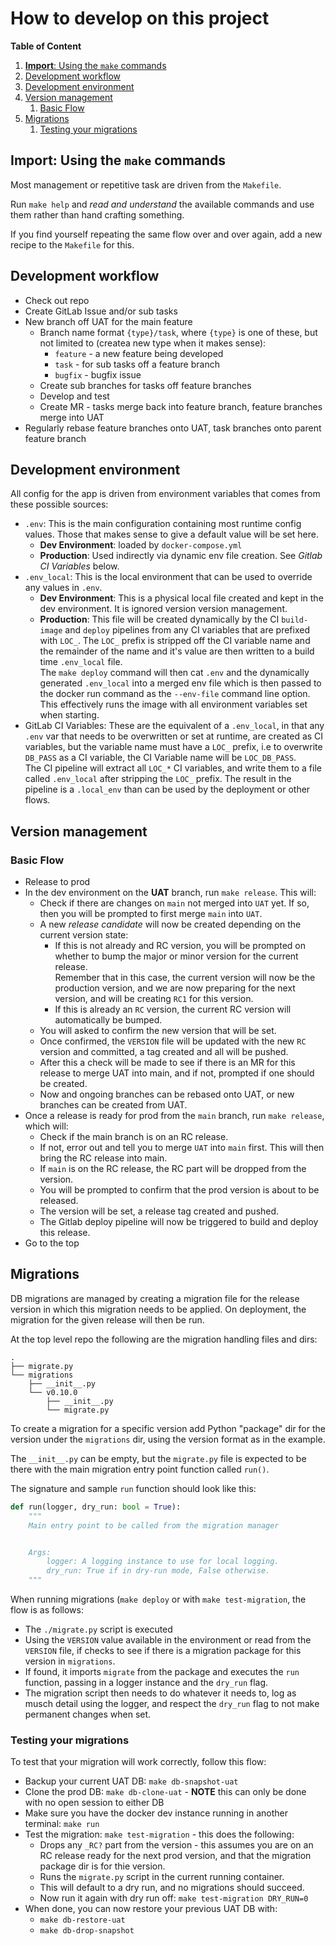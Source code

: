 How to develop on this project
==============================

**Table of Content**

1. [**Import**: Using the `make` commands](#import-using-the-make-commands)
2. [Development workflow](#development-workflow)
3. [Development environment](#development-environment)
4. [Version management](#version-management)
	1. [Basic Flow](#basic-flow)
5. [Migrations](#migrations)
	1. [Testing your migrations](#testing-your-migrations)

**Import**: Using the `make` commands
---------------------------------

Most management or repetitive task are driven from the `Makefile`.

Run `make help` and _read and understand_ the available commands and use them
rather than hand crafting something.

If you find yourself repeating the same flow over and over again, add a new
recipe to the `Makefile` for this.

Development workflow
--------------------

* Check out repo
* Create GitLab Issue and/or sub tasks
* New branch off UAT for the main feature
    * Branch name format `{type}/task`, where `{type}` is one of these, but not
        limited to (createa new type when it makes sense):
        * `feature` - a new feature being developed
        * `task` - for sub tasks off a feature branch
        * `bugfix` - bugfix issue
    * Create sub branches for tasks off feature branches
    * Develop and test
    * Create MR - tasks merge back into feature branch, feature branches merge
        into UAT
* Regularly rebase feature branches onto UAT, task branches onto parent feature
    branch

Development environment
-----------------------

All config for the app is driven from environment variables that comes from
these possible sources:

* `.env`: This is the main configuration containing most runtime config values.
    Those that makes sense to give a default value will be set here.  
    * **Dev Environment**: loaded by `docker-compose.yml`
    * **Production**: Used indirectly via dynamic env file creation. See
        _Gitlab CI Variables_ below.
* `.env_local`: This is the local environment that can be used to override any
    values in `.env`.
    * **Dev Environment**: This is a physical local file created and kept in
        the dev environment. It is ignored version version management.
    * **Production**: This file will be created dynamically by the CI
        `build-image` and `deploy` pipelines from any CI variables that are
        prefixed with `LOC_`. The `LOC_` prefix is stripped off the CI variable
        name and the remainder of the name and it's value are then written to a
        build time `.env_local` file.  
        The `make deploy` command will then cat `.env` and the dynamically
        generated `.env_local` into a merged env file which is then passed to
        the docker run command as the `--env-file` command line option. This
        effectively runs the image with all environment variables set when
        starting.
* GitLab CI Variables: These are the equivalent of a `.env_local`, in that any
    `.env` var that needs to be overwritten or set at runtime, are created as
    CI variables, but the variable name must have a `LOC_` prefix, i.e to
    overwrite `DB_PASS` as a CI variable, the CI Variable name will be
    `LOC_DB_PASS`.  
    The CI pipeline will extract all `LOC_*` CI variables, and write them to a
    file called `.env_local` after stripping the `LOC_` prefix. The result in
    the pipeline is a `.local_env` than can be used by the deployment or other
    flows.

Version management
------------------

### Basic Flow

* Release to prod
* In the dev environment on the **UAT** branch, run `make release`. This will:
    * Check if there are changes on `main` not merged into `UAT` yet. If so,
        then you will be prompted to first merge `main` into `UAT`.
    * A new _release candidate_ will now be created depending on the current
        version state:
        * If this is not already and RC version, you will be prompted on
            whether to bump the major or minor version for the current release.  
            Remember that in this case, the current version will now be the
            production version, and we are now preparing for the next version,
            and will be creating `RC1` for this version.  
        * If this is already an `RC` version, the current RC version will
            automatically be bumped.
    * You will asked to confirm the new version that will be set.
    * Once confirmed, the `VERSION` file will be updated with the new `RC`
        version and committed, a tag created and all will be pushed.
    * After this a check will be made to see if there is an MR for this release
        to merge UAT into main, and if not, prompted if one should be created.
    * Now and ongoing branches can be rebased onto UAT, or new branches can be
        created from UAT.
* Once a release is ready for prod from the `main` branch, run `make release`,
    which will:
    * Check if the main branch is on an RC release.
    * If not, error out and tell you to merge `UAT` into `main` first. This
        will then bring the RC release into main.
    * If `main` is on the RC release, the RC part will be dropped from the
        version.
    * You will be prompted to confirm that the prod version is about to be
        released.
    * The version will be set, a release tag created and pushed.
    * The Gitlab deploy pipeline will now be triggered to build and deploy this
        release.
* Go to the top

Migrations
----------

DB migrations are managed by creating a migration file for the release version
in which this migration needs to be applied. On deployment, the migration for
the given release will then be run.

At the top level repo the following are the migration handling files and dirs:

    .
    ├── migrate.py
    └── migrations
        ├── __init__.py
        └── v0.10.0
            ├── __init__.py
            └── migrate.py

To create a migration for a specific version add Python "package" dir for the
version under the `migrations` dir, using the version format as in the example.

The `__init__.py` can be empty, but the `migrate.py` file is expected to be
there with the main migration entry point function called `run()`.

The signature and sample `run` function should look like this:

```python
def run(logger, dry_run: bool = True):
    """
    Main entry point to be called from the migration manager


    Args:
        logger: A logging instance to use for local logging.
        dry_run: True if in dry-run mode, False otherwise.
    """
```
When running migrations (`make deploy` or with `make test-migration`, the flow
is as follows:

* The `./migrate.py` script is executed
* Using the `VERSION` value available in the environment or read from the
    `VERSION` file, if checks to see if there is a migration package for this
    version in `migrations`.
* If found, it imports `migrate` from the package and executes the `run`
    function, passing in a logger instance and the `dry_run` flag.
* The migration script then needs to do whatever it needs to, log as musch
    detail using the logger, and respect the `dry_run` flag to not make
    permanent changes when set.

### Testing your migrations

To test that your migration will work correctly, follow this flow:

* Backup your current UAT DB: `make db-snapshot-uat`
* Clone the prod DB: `make db-clone-uat` - **NOTE** this can only be done with
    no open session to either DB
* Make sure you have the docker dev instance running in another terminal: `make run`
* Test the migration: `make test-migration` - this does the following:
    * Drops any `_RC?` part from the version - this assumes you are on an RC
        release ready for the next prod version, and that the migration package
        dir is for thie version.
    * Runs the `migrate.py` script in the current running container.
    * This will default to a dry run, and no migrations should succeed.
    * Now run it again with dry run off: `make test-migration DRY_RUN=0`
* When done, you can now restore your previous UAT DB with:
    * `make db-restore-uat`
    * `make db-drop-snapshot`

